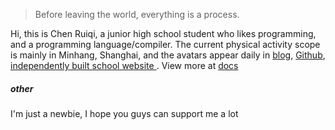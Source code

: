 > Before leaving the world, everything is a process.

Hi, this is Chen Ruiqi, a junior high school student who likes programming, and a programming language/compiler.
The current physical activity scope is mainly in Minhang, Shanghai, and the avatars appear daily in [blog](https://aboutqbsz.github.io), [Github](https://github.com/qbsz), [independently built school website ](Https://qbsz.github.io).
View more at [docs](https://crqblog.github.io/docs/2020/07/20/start)
##### other
I'm just a newbie, I hope you guys can support me a lot
